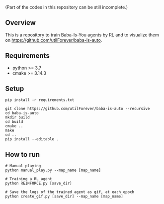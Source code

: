 (Part of the codes in this repository can be still incomplete.)

## Overview
This is a repository to train Baba-Is-You agents by RL and to visualize them on https://github.com/utilForever/baba-is-auto. 


## Requirements
- python >= 3.7
- cmake >= 3.14.3


## Setup
```
pip install -r requirements.txt

git clone https://github.com/utilForever/baba-is-auto --recursive
cd baba-is-auto 
mkdir build 
cd build 
cmake ..
make 
cd ..
pip install --editable .
```

## How to run
```
# Manual playing
python manual_play.py --map_name [map_name]

# Training a RL agent
python REINFORCE.py [save_dir]

# Save the logs of the trained agent as gif, at each epoch
python create_gif.py [save_dir] --map_name [map_name]
```


